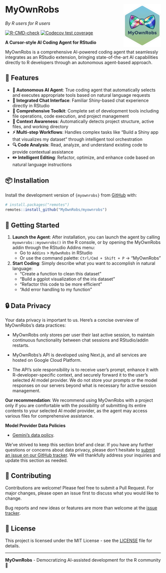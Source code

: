 
# MyOwnRobs <a href="https://myownrobs.github.io/myownrobs/"><img src="man/figures/logo.png" align="right" height="138" /></a>

*By R users for R users*

<!-- badges: start -->

[![R-CMD-check](https://github.com/jcrodriguez1989/myownhadley/actions/workflows/R-CMD-check.yaml/badge.svg)](https://github.com/jcrodriguez1989/myownhadley/actions/workflows/R-CMD-check.yaml)
[![Codecov test
coverage](https://codecov.io/gh/jcrodriguez1989/myownhadley/graph/badge.svg)](https://app.codecov.io/gh/jcrodriguez1989/myownhadley)
<!-- badges: end -->

**A Cursor-style AI Coding Agent for RStudio**

MyOwnRobs is a comprehensive AI-powered coding agent that seamlessly
integrates as an RStudio extension, bringing state-of-the-art AI
capabilities directly to R developers through an autonomous agent-based
approach.

## 🚀 Features

- **🤖 Autonomous AI Agent**: True coding agent that automatically
  selects and executes appropriate tools based on natural language
  requests
- **💬 Integrated Chat Interface**: Familiar Shiny-based chat experience
  directly in RStudio
- **🔧 Comprehensive Toolkit**: Complete set of development tools
  including file operations, code execution, and project management
- **🎯 Context Awareness**: Automatically detects project structure,
  active files, and working directory
- **⚡ Multi-step Workflows**: Handles complex tasks like “Build a Shiny
  app that visualizes my dataset” through intelligent tool orchestration
- **🔍 Code Analysis**: Read, analyze, and understand existing code to
  provide contextual assistance
- **✏️ Intelligent Editing**: Refactor, optimize, and enhance code based
  on natural language instructions

## 📦 Installation

Install the development version of `{myownrobs}` from
[GitHub](https://github.com/MyOwnRobs/myownrobs) with:

``` r
# install.packages("remotes")
remotes::install_github("MyOwnRobs/myownrobs")
```

## 🎯 Getting Started

1.  **Launch the Agent**: After installation, you can launch the agent
    by calling `myownrobs::myownrobs()` in the R console, or by opening
    the MyOwnRobs addin through the RStudio Addins menu:
    - Go to `Addins` \> `MyOwnRobs` in RStudio
    - Or use the command palette: `Ctrl/Cmd + Shift + P` → “MyOwnRobs”
2.  **Start Coding**: Simply describe what you want to accomplish in
    natural language:
    - “Create a function to clean this dataset”
    - “Build a ggplot visualization of the iris dataset”
    - “Refactor this code to be more efficient”
    - “Add error handling to my function”

## 🔒 Data Privacy

Your data privacy is important to us. Here’s a concise overview of
MyOwnRobs’s data practices:

- MyOwnRobs only stores per user their last active session, to maintain
  continuous functionality between chat sessions and RStudio/addin
  restarts.

- MyOwnRobs’s API is developed using Next.js, and all services are
  hosted on Google Cloud Platform.

- The API’s sole responsibility is to receive user’s prompt, enhance it
  with R-developer-specific context, and securely forward it to the
  user’s selected AI model provider. We do not store your prompts or the
  model responses on our servers beyond what is necessary for active
  session management.

**Our recommendation**: We recommend using MyOwnRobs with a project only
if you are comfortable with the possibility of submitting its entire
contents to your selected AI model provider, as the agent may access
various files for comprehensive assistance.

**Model Provider Data Policies**

- [Gemini’s data policy](https://ai.google.dev/gemini-api/terms).

We’ve strived to keep this section brief and clear. If you have any
further questions or concerns about data privacy, please don’t hesitate
to [submit an issue on our GitHub
tracker](https://github.com/MyOwnRobs/myownrobs/issues). We will
thankfully address your inquiries and update this section as needed.

## 🤝 Contributing

Contributions are welcome! Please feel free to submit a Pull Request.
For major changes, please open an issue first to discuss what you would
like to change.

Bug reports and new ideas or features are more than welcome at the
[issue tracker](https://github.com/MyOwnRobs/myownrobs/issues).

## 📄 License

This project is licensed under the MIT License - see the
[LICENSE](LICENSE) file for details.

------------------------------------------------------------------------

**MyOwnRobs** - Democratizing AI-assisted development for the R
community 🎉
